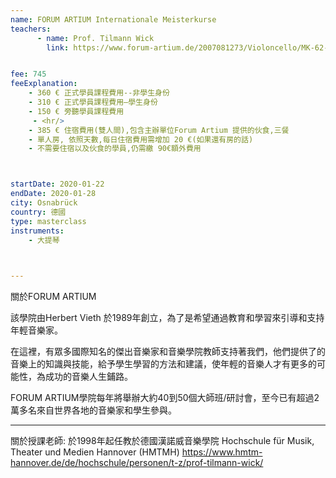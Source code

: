 ```yaml
---
name: FORUM ARTIUM Internationale Meisterkurse
teachers:
      - name: Prof. Tilmann Wick
        link: https://www.forum-artium.de/2007081273/Violoncello/MK-62-Tilman-Wick.html


fee: 745
feeExplanation: 
    - 360 € 正式學員課程費用--非學生身份
    - 310 € 正式學員課程費用—學生身份
    - 150 € 旁聽學員課程費用
     - <hr/>
    - 385 € 住宿費用(雙人間),包含主辦單位Forum Artium 提供的伙食,三餐
    - 單人房, 依照天數,每日住宿費用需增加 20 €(如果還有房的話) 
    - 不需要住宿以及伙食的學員,仍需繳 90€額外費用 



startDate: 2020-01-22
endDate: 2020-01-28
city: Osnabrück
country: 德國
type: masterclass
instruments:
    - 大提琴


   
---
```

關於FORUM ARTIUM


該學院由Herbert Vieth 於1989年創立，為了是希望通過教育和學習來引導和支持年輕音樂家。

在這裡，有眾多國際知名的傑出音樂家和音樂學院教師支持著我們，他們提供了的音樂上的知識與技能，給予學生學習的方法和建議，使年輕的音樂人才有更多的可能性，為成功的音樂人生鋪路。

FORUM ARTIUM學院每年將舉辦大約40到50個大師班/研討會，至今已有超過2萬多名來自世界各地的音樂家和學生參與。

<hr/>


關於授課老師:
於1998年起任教於德國漢諾威音樂學院 Hochschule für Musik, Theater und Medien Hannover (HMTMH) 
https://www.hmtm-hannover.de/de/hochschule/personen/t-z/prof-tilmann-wick/

